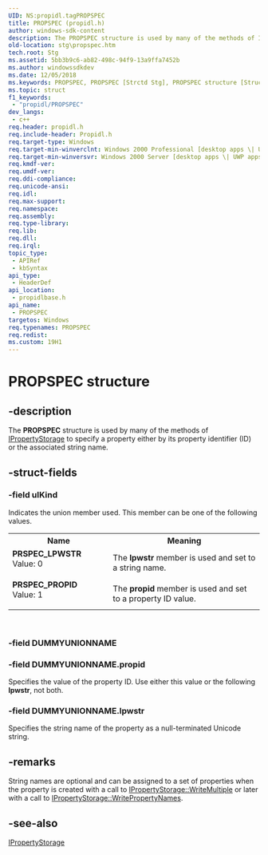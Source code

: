 ```yaml
---
UID: NS:propidl.tagPROPSPEC
title: PROPSPEC (propidl.h)
author: windows-sdk-content
description: The PROPSPEC structure is used by many of the methods of IPropertyStorage to specify a property either by its property identifier (ID) or the associated string name.
old-location: stg\propspec.htm
tech.root: Stg
ms.assetid: 5bb3b9c6-ab82-498c-94f9-13a9ffa7452b
ms.author: windowssdkdev
ms.date: 12/05/2018
ms.keywords: PROPSPEC, PROPSPEC [Strctd Stg], PROPSPEC structure [Structured Storage], PRSPEC_LPWSTR, PRSPEC_PROPID, _stg_propspec, propidlbase/PROPSPEC, stg.propspec, tagPROPSPEC
ms.topic: struct
f1_keywords: 
 - "propidl/PROPSPEC"
dev_langs:
 - c++
req.header: propidl.h
req.include-header: Propidl.h
req.target-type: Windows
req.target-min-winverclnt: Windows 2000 Professional [desktop apps \| UWP apps]
req.target-min-winversvr: Windows 2000 Server [desktop apps \| UWP apps]
req.kmdf-ver: 
req.umdf-ver: 
req.ddi-compliance: 
req.unicode-ansi: 
req.idl: 
req.max-support: 
req.namespace: 
req.assembly: 
req.type-library: 
req.lib: 
req.dll: 
req.irql: 
topic_type:
 - APIRef
 - kbSyntax
api_type:
 - HeaderDef
api_location:
 - propidlbase.h
api_name:
 - PROPSPEC
targetos: Windows
req.typenames: PROPSPEC
req.redist: 
ms.custom: 19H1
---
```


# PROPSPEC structure


## -description


The 
<b>PROPSPEC</b> structure is used by many of the methods of 
<a href="https://docs.microsoft.com/windows/desktop/api/propidl/nn-propidl-ipropertystorage">IPropertyStorage</a> to specify a property either by its property identifier (ID) or the associated string name.


## -struct-fields




### -field ulKind

Indicates the union member used. This member can be one of the following values.

<table>
<tr>
<th>Name</th>
<th>Meaning</th>
</tr>
<tr>
<td width="40%"><a id="PRSPEC_LPWSTR"></a><a id="prspec_lpwstr"></a><dl>
<dt><b>PRSPEC_LPWSTR</b></dt>
<dt>Value:  0</dt>
</dl>
</td>
<td width="60%">
The <b>lpwstr</b> member is used and set to a string name.

</td>
</tr>
<tr>
<td width="40%"><a id="PRSPEC_PROPID"></a><a id="prspec_propid"></a><dl>
<dt><b>PRSPEC_PROPID</b></dt>
<dt>Value:  1</dt>
</dl>
</td>
<td width="60%">
The <b>propid</b> member is used and set to a property ID value.

</td>
</tr>
</table>
 


### -field DUMMYUNIONNAME

 


### -field DUMMYUNIONNAME.propid

Specifies the value of the property ID. Use either this value or the following <b>lpwstr</b>, not both.


### -field DUMMYUNIONNAME.lpwstr

Specifies the string name of the property as a null-terminated Unicode string.


## -remarks



String names are optional and can be assigned to a set of properties when the property is created with a call to <a href="https://docs.microsoft.com/windows/desktop/api/propidl/nf-propidl-ipropertystorage-writemultiple">IPropertyStorage::WriteMultiple</a> or later with a call to <a href="https://docs.microsoft.com/windows/desktop/api/propidl/nf-propidl-ipropertystorage-writepropertynames">IPropertyStorage::WritePropertyNames</a>.




## -see-also




<a href="https://docs.microsoft.com/windows/desktop/api/propidl/nn-propidl-ipropertystorage">IPropertyStorage</a>
 

 

